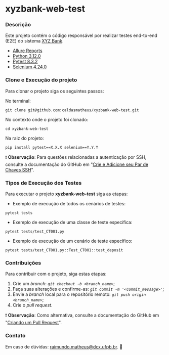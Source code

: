 # xyzbank-web-test

### Descrição

Este projeto contém o código responsável por realizar testes end-to-end (E2E) do sistema [XYZ Bank](https://www.globalsqa.com/angularJs-protractor/BankingProject/#/login).

- [Allure Reports](https://allurereport.org)
- [Python 3.12.0](https://www.python.org/downloads/release/python-3120/)
- [Pytest 8.3.2](https://docs.pytest.org/en/stable/announce/release-8.3.2.html)
- [Selenium 4.24.0](https://www.selenium.dev/blog/2024/selenium-4-24-released/)

### Clone e Execução do projeto

Para clonar o projeto siga os seguintes passos:

No terminal:
```
git clone git@github.com:caldasmatheus/xyzbank-web-test.git
```

No contexto onde o projeto foi clonado:
```
cd xyzbank-web-test
```

Na raiz do projeto:
```
pip install pytest==X.X.X selenium==Y.Y.Y
```

:exclamation: **Observação**: Para questões relacionadas a autenticação por SSH, consulte a documentação do GitHub em "[Crie e Adicione seu Par de Chaves SSH](https://docs.github.com/pt/authentication/connecting-to-github-with-ssh)".

### Tipos de Execução dos Testes

Para executar o projeto **xyzbank-web-test** siga as etapas:

* Exemplo de execução de todos os cenários de testes:

```
pytest tests
```

* Exemplo de execução de uma classe de teste específica:

```
pytest tests/test_CT001.py
```

* Exemplo de execução de um cenário de teste específico:

```
pytest tests/test_CT001.py::Test_CT001::test_deposit
```

### Contribuições

Para contribuir com o projeto, siga estas etapas:

1. Crie um *branch*: *`git checkout -b <branch_name>`*;
2. Faça suas alterações e confirme-as: *`git commit -m '<commit_message>'`*;
3. Envie a *branch* local para o repositório remoto: *`git push origin <branch_name>`*;
4. Crie o *pull request*.

:exclamation: **Observação**: Como alternativa, consulte a documentação do GitHub em "[Criando um Pull Request](https://docs.github.com/pt/pull-requests/collaborating-with-pull-requests/proposing-changes-to-your-work-with-pull-requests/creating-a-pull-request)".

### Contato

Em caso de dúvidas: <raimundo.matheus@dcx.ufpb.br>. :incoming_envelope: